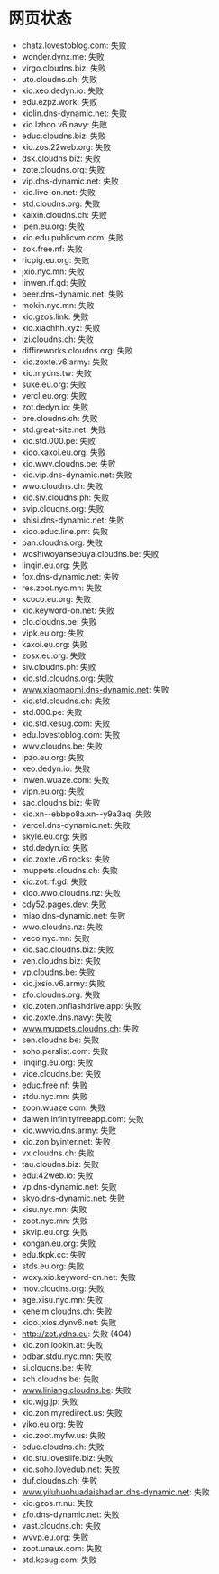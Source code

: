 # 网页状态
- chatz.lovestoblog.com: 失败
- wonder.dynx.me: 失败
- virgo.cloudns.biz: 失败
- uto.cloudns.ch: 失败
- xio.xeo.dedyn.io: 失败
- edu.ezpz.work: 失败
- xiolin.dns-dynamic.net: 失败
- xio.lzhoo.v6.navy: 失败
- educ.cloudns.biz: 失败
- xio.zos.22web.org: 失败
- dsk.cloudns.biz: 失败
- zote.cloudns.org: 失败
- vip.dns-dynamic.net: 失败
- xio.live-on.net: 失败
- std.cloudns.org: 失败
- kaixin.cloudns.ch: 失败
- ipen.eu.org: 失败
- xio.edu.publicvm.com: 失败
- zok.free.nf: 失败
- ricpig.eu.org: 失败
- jxio.nyc.mn: 失败
- linwen.rf.gd: 失败
- beer.dns-dynamic.net: 失败
- mokin.nyc.mn: 失败
- xio.gzos.link: 失败
- xio.xiaohhh.xyz: 失败
- lzi.cloudns.ch: 失败
- diffireworks.cloudns.org: 失败
- xio.zoxte.v6.army: 失败
- xio.mydns.tw: 失败
- suke.eu.org: 失败
- vercl.eu.org: 失败
- zot.dedyn.io: 失败
- bre.cloudns.ch: 失败
- std.great-site.net: 失败
- xio.std.000.pe: 失败
- xioo.kaxoi.eu.org: 失败
- xio.wwv.cloudns.be: 失败
- xio.vip.dns-dynamic.net: 失败
- wwo.cloudns.ch: 失败
- xio.siv.cloudns.ph: 失败
- svip.cloudns.org: 失败
- shisi.dns-dynamic.net: 失败
- xioo.educ.line.pm: 失败
- pan.cloudns.org: 失败
- woshiwoyansebuya.cloudns.be: 失败
- linqin.eu.org: 失败
- fox.dns-dynamic.net: 失败
- res.zoot.nyc.mn: 失败
- kcoco.eu.org: 失败
- xio.keyword-on.net: 失败
- clo.cloudns.be: 失败
- vipk.eu.org: 失败
- kaxoi.eu.org: 失败
- zosx.eu.org: 失败
- siv.cloudns.ph: 失败
- xio.std.cloudns.org: 失败
- www.xiaomaomi.dns-dynamic.net: 失败
- xio.std.cloudns.ch: 失败
- std.000.pe: 失败
- xio.std.kesug.com: 失败
- edu.lovestoblog.com: 失败
- wwv.cloudns.be: 失败
- ipzo.eu.org: 失败
- xeo.dedyn.io: 失败
- inwen.wuaze.com: 失败
- vipn.eu.org: 失败
- sac.cloudns.biz: 失败
- xio.xn--ebbpo8a.xn--y9a3aq: 失败
- vercel.dns-dynamic.net: 失败
- skyle.eu.org: 失败
- std.dedyn.io: 失败
- xio.zoxte.v6.rocks: 失败
- muppets.cloudns.ch: 失败
- xio.zot.rf.gd: 失败
- xioo.wwo.cloudns.nz: 失败
- cdy52.pages.dev: 失败
- miao.dns-dynamic.net: 失败
- wwo.cloudns.nz: 失败
- veco.nyc.mn: 失败
- xio.sac.cloudns.biz: 失败
- ven.cloudns.biz: 失败
- vp.cloudns.be: 失败
- xio.jxsio.v6.army: 失败
- zfo.cloudns.org: 失败
- xio.zoten.onflashdrive.app: 失败
- xio.zoxte.dns.navy: 失败
- www.muppets.cloudns.ch: 失败
- sen.cloudns.be: 失败
- soho.perslist.com: 失败
- linqing.eu.org: 失败
- vice.cloudns.be: 失败
- educ.free.nf: 失败
- stdu.nyc.mn: 失败
- zoon.wuaze.com: 失败
- daiwen.infinityfreeapp.com: 失败
- xio.wwvio.dns.army: 失败
- xio.zon.byinter.net: 失败
- vx.cloudns.ch: 失败
- tau.cloudns.biz: 失败
- edu.42web.io: 失败
- vp.dns-dynamic.net: 失败
- skyo.dns-dynamic.net: 失败
- xisu.nyc.mn: 失败
- zoot.nyc.mn: 失败
- skvip.eu.org: 失败
- xongan.eu.org: 失败
- edu.tkpk.cc: 失败
- stds.eu.org: 失败
- woxy.xio.keyword-on.net: 失败
- mov.cloudns.org: 失败
- age.xisu.nyc.mn: 失败
- kenelm.cloudns.ch: 失败
- xioo.jxios.dynv6.net: 失败
- http://zot.ydns.eu: 失败 (404)
- xio.zon.lookin.at: 失败
- odbar.stdu.nyc.mn: 失败
- si.cloudns.be: 失败
- sch.cloudns.be: 失败
- www.liniang.cloudns.be: 失败
- xio.wjg.jp: 失败
- xio.zon.myredirect.us: 失败
- viko.eu.org: 失败
- xio.zoot.myfw.us: 失败
- cdue.cloudns.ch: 失败
- xio.stu.loveslife.biz: 失败
- xio.soho.lovedub.net: 失败
- duf.cloudns.ch: 失败
- www.yiluhuohuadaishadian.dns-dynamic.net: 失败
- xio.gzos.rr.nu: 失败
- zfo.dns-dynamic.net: 失败
- vast.cloudns.ch: 失败
- wvvp.eu.org: 失败
- zoot.unaux.com: 失败
- std.kesug.com: 失败
